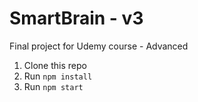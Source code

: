 # SmartBrain - v3
Final project for Udemy course - Advanced

1. Clone this repo
2. Run `npm install`
3. Run `npm start`
